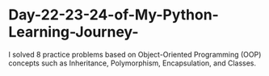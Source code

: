 # Day-22-23-24-of-My-Python-Learning-Journey-
I solved 8 practice problems based on Object-Oriented Programming (OOP) concepts such as Inheritance, Polymorphism, Encapsulation, and Classes.
